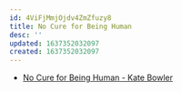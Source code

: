 ```yaml
---
id: 4ViFjMmjOjdv4ZmZfuzy8
title: No Cure for Being Human
desc: ''
updated: 1637352032097
created: 1637352032097
---
```


* [No Cure for Being Human - Kate Bowler](https://katebowler.com/no-cure-for-being-human/)
